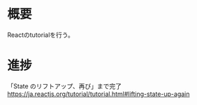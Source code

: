 # 概要
Reactのtutorialを行う。

# 進捗
「State のリフトアップ、再び」まで完了
https://ja.reactjs.org/tutorial/tutorial.html#lifting-state-up-again